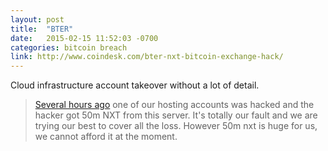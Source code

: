 ```yaml
---
layout: post
title:  "BTER"
date:   2015-02-15 11:52:03 -0700
categories: bitcoin breach
link: http://www.coindesk.com/bter-nxt-bitcoin-exchange-hack/
---
```

Cloud infrastructure account takeover without a lot of detail.

> [Several hours ago][1] one of our hosting accounts was hacked and the hacker got 50m NXT from this server.
It's totally our fault and we are trying our best to cover all the loss. However 50m nxt is huge for us, we cannot afford it at the moment.

[1]: https://nxtforum.org/news-and-announcements/forgers-have-been-faced-with-a-choice/

